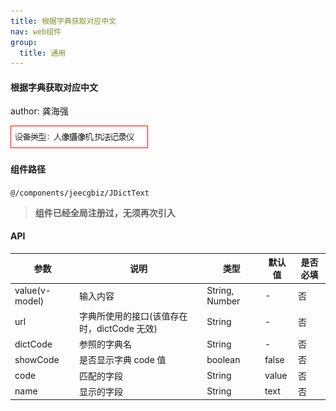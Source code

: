 ```yaml
---
title: 根据字典获取对应中文
nav: web组件
group:
  title: 通用
---
```


#### 根据字典获取对应中文

author: 龚海强

![img](./img/jDictText.PNG)

#### 组件路径

`@/components/jeecgbiz/JDictText`

> **组件已经全局注册过，无须再次引入**

#### API

| 参数           | 说明                                        | 类型           | 默认值 | 是否必填 |
| -------------- | ------------------------------------------- | -------------- | ------ | -------- |
| value(v-model) | 输入内容                                    | String, Number | -      | 否       |
| url            | 字典所使用的接口(该值存在时，dictCode 无效) | String         | -      | 否       |
| dictCode       | 参照的字典名                                | String         | -      | 否       |
| showCode       | 是否显示字典 code 值                        | boolean        | false  | 否       |
| code           | 匹配的字段                                  | String         | value  | 否       |
| name           | 显示的字段                                  | String         | text   | 否       |
